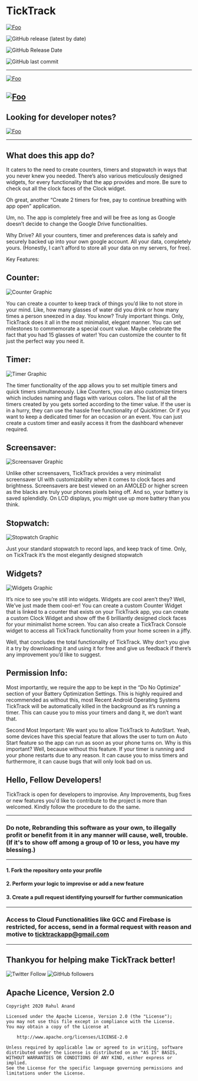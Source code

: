 # TickTrack 

<a href="https://github.com/theflopguy/TickTrack/blob/master/LICENSE.txt" rel="License">![Foo](https://img.shields.io/github/license/theflopguy/TickTrack?style=for-the-badge )</a>

![GitHub release (latest by date)](https://img.shields.io/badge/Version-2.1.2.1-brightgreen?style=for-the-badge)

![GitHub Release Date](https://img.shields.io/badge/Release%20Date-22%2F09%2F2020-red?style=for-the-badge)

![GitHub last commit](https://img.shields.io/github/last-commit/theflopguy/ticktrack?style=for-the-badge)

----
<a href="https://play.google.com/store/apps/details?id=com.theflopguyproductions.ticktrack" rel="Playstore Graphic">![Foo](https://github.com/theflopguy/TickTrack/blob/master/images/Playstore%20Feature%20Graphics.jpg )</a>

<a href="https://play.google.com/store/apps/details?id=com.theflopguyproductions.ticktrack" rel="Download now">![Foo](https://img.shields.io/badge/Get%20it%20on%20Playstore-Now-blue?style=for-the-badge)</a>
----

## Looking for developer notes?
<a href="#devSection" rel="Go to Developer">![Foo](https://img.shields.io/badge/Jump%20to%20Developer-Section-orange?style=for-the-badge)</a>

----
## What does this app do?
It caters to the need to create counters, timers and stopwatch in ways that you never knew you needed. There’s also various meticulously designed widgets, for every functionality that the app provides and more. Be sure to check out all the clock faces of the Clock widget.

Oh great, another “Create 2 timers for free, pay to continue breathing with app open” application.

Um, no. The app is completely free and will be free as long as Google doesn’t decide to change the Google Drive functionalities.

Why Drive?
All your counters, timer and preferences data is safely and securely backed up into your own google account. All your data, completely yours. (Honestly, I can’t afford to store all your data on my servers, for free).

Key Features:

## Counter:

![Counter Graphic](https://github.com/theflopguy/TickTrack/blob/master/images/Playstore-ScreenshotsArtboard-2.png)

You can create a counter to keep track of things you’d like to not store in your mind. Like, how many glasses of water did you drink or how many times a person sneezed in a day. You know? Truly important things. Only, TickTrack does it all in the most minimalist, elegant manner.
You can set milestones to commemorate a special count value. Maybe celebrate the fact that you had 15 glasses of water! You can customize the counter to fit just the perfect way you need it.

## Timer:

![Timer Graphic](https://github.com/theflopguy/TickTrack/blob/master/images/Playstore-ScreenshotsArtboard-1.png)

The timer functionality of the app allows you to set multiple timers and quick timers simultaneously. Like Counters, you can also customize timers which includes naming and flags with various colors. The list of all the timers created by you gets sorted according to the timer value. If the user is in a hurry, they can use the hassle free functionality of Quicktimer. Or if you want to keep a dedicated timer for an occasion or an event. You can just create a custom timer and easily access it from the dashboard whenever required.

## Screensaver:

![Screensaver Graphic](https://github.com/theflopguy/TickTrack/blob/master/images/Playstore-ScreenshotsArtboard-4.png)

Unlike other screensavers, TickTrack provides a very minimalist screensaver UI with customizability when it comes to clock faces and brightness. Screensavers are best viewed on an AMOLED or higher screen as the blacks are truly your phones pixels being off. And so, your battery is saved splendidly. On LCD displays, you might use up more battery than you think.


## Stopwatch:

![Stopwatch Graphic](https://github.com/theflopguy/TickTrack/blob/master/images/Playstore-ScreenshotsArtboard-3.png)

Just your standard stopwatch to record laps, and keep track of time. Only, on TickTrack it’s the most elegantly designed stopwatch

## Widgets?

![Widgets Graphic](https://github.com/theflopguy/TickTrack/blob/master/images/Playstore-ScreenshotsArtboard-5.png)

It’s nice to see you’re still into widgets. Widgets are cool aren’t they? Well, We’ve just made them cool-er! You can create a custom Counter Widget that is linked to a counter that exists on your TickTrack app, you can create a custom Clock Widget and show off the 6 brilliantly designed clock faces for your minimalist home screen.
You can also create a TickTrack Console widget to access all TickTrack functionality from your home screen in a jiffy.

Well, that concludes the total functionality of TickTrack. Why don’t you give it a try by downloading it and using it for free and give us feedback if there’s any improvement you’d like to suggest.

## Permission Info:

Most importantly, we require the app to be kept in the “Do No Optimize” section of your Battery Optimization Settings. This is highly required and recommended as without this, most Recent Android Operating Systems TickTrack will be automatically killed in the background as it’s running a timer. This can cause you to miss your timers and dang it, we don’t want that.

Second Most Important: We want you to allow TickTrack to AutoStart. Yeah, some devices have this special feature that allows the user to turn on Auto Start feature so the app can run as soon as your phone turns on. Why is this important? Well, because without this feature. If your timer is running and your phone restarts due to any reason. It can cause you to miss timers and furthermore, it can cause bugs that will only look bad on us.

## <a name="devSection"></a>Hello, Fellow Developers!

TickTrack is open for developers to improvise. Any Improvements, bug fixes or new features you'd like to contribute to the project is more than welcomed.
Kindly follow the procedure to do the same. 

----
### Do note, Rebranding this software as your own, to illegally profit or benefit from it in any manner will cause, well, trouble. (If it's to show off among a group of 10 or less, you have my blessing.)
----

#### 1. Fork the repository onto your profile
#### 2. Perform your logic to improvise or add a new feature
#### 3. Create a pull request identifying yourself for further communication

---
### Access to Cloud Functionalities like GCC and Firebase is restricted, for access, send in a formal request with reason and motive to ticktrackapp@gmail.com
---

## Thankyou for helping make TickTrack better!

![Twitter Follow](https://img.shields.io/twitter/follow/TheFlopGuy?label=Follow%20me%20%40Twitter&style=for-the-badge) ![GitHub followers](https://img.shields.io/github/followers/theflopguy?label=Follow%20me%20%40github&style=for-the-badge)


## Apache Licence, Version 2.0

    Copyright 2020 Rahul Anand
    
    Licensed under the Apache License, Version 2.0 (the "License");
    you may not use this file except in compliance with the License.
    You may obtain a copy of the License at
    
        http://www.apache.org/licenses/LICENSE-2.0
    
    Unless required by applicable law or agreed to in writing, software
    distributed under the License is distributed on an "AS IS" BASIS,
    WITHOUT WARRANTIES OR CONDITIONS OF ANY KIND, either express or implied.
    See the License for the specific language governing permissions and
    limitations under the License.
